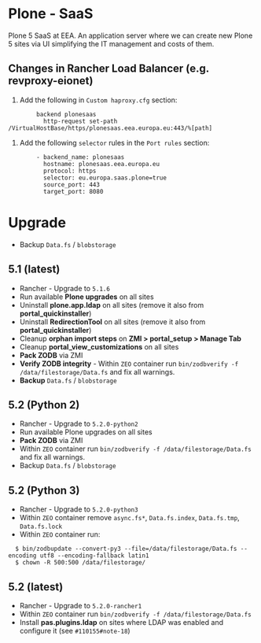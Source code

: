 # Plone - SaaS

Plone 5 SaaS at EEA. An application server where we can create new Plone 5 sites via UI simplifying the IT management and costs of them.

## Changes in Rancher Load Balancer (e.g. revproxy-eionet)

1. Add the following in `Custom haproxy.cfg` section:
```
        backend plonesaas
          http-request set-path /VirtualHostBase/https/plonesaas.eea.europa.eu:443/%[path]
```

1. Add the following `selector` rules in the `Port rules` section:

```
        - backend_name: plonesaas
          hostname: plonesaas.eea.europa.eu
          protocol: https
          selector: eu.europa.saas.plone=true
          source_port: 443
          target_port: 8080
```

# Upgrade

* Backup `Data.fs` / `blobstorage`

## 5.1 (latest)

* Rancher - Upgrade to `5.1.6`
* Run available **Plone upgrades** on all sites
* Uninstall **plone.app.ldap** on all sites (remove it also from **portal_quickinstaller**)
* Uninstall **RedirectionTool** on all sites (remove it also from **portal_quickinstaller**)
* Cleanup **orphan import steps** on **ZMI > portal_setup > Manage Tab**
* Cleanup **portal_view_customizations** on all sites
* **Pack ZODB** via ZMI
* **Verify ZODB integrity** - Within `ZEO` container run `bin/zodbverify -f /data/filestorage/Data.fs` and fix all warnings.
* **Backup** `Data.fs` / `blobstorage`

## 5.2 (Python 2)

* Rancher - Upgrade to `5.2.0-python2`
* Run available Plone upgrades on all sites
* **Pack ZODB** via ZMI
* Within `ZEO` container run `bin/zodbverify -f /data/filestorage/Data.fs` and fix all warnings.
* Backup `Data.fs` / `blobstorage`

## 5.2 (Python 3)

* Rancher - Upgrade to `5.2.0-python3`
* Within `ZEO` container remove `async.fs*`, `Data.fs.index`, `Data.fs.tmp`, `Data.fs.lock`
* Within `ZEO` container run:
```
  $ bin/zodbupdate --convert-py3 --file=/data/filestorage/Data.fs --encoding utf8 --encoding-fallback latin1
  $ chown -R 500:500 /data/filestorage/
```

## 5.2 (latest)

* Rancher - Upgrade to `5.2.0-rancher1`
* Within `ZEO` container run `bin/zodbverify -f /data/filestorage/Data.fs`
* Install **pas.plugins.ldap** on sites where LDAP was enabled and configure it (see `#110155#note-18`)
